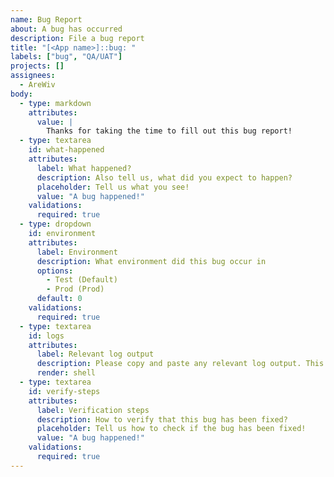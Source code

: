 ```yaml
---
name: Bug Report
about: A bug has occurred
description: File a bug report
title: "[<App name>]::bug: "
labels: ["bug", "QA/UAT"]
projects: []
assignees:
  - AreWiv
body:
  - type: markdown
    attributes:
      value: |
        Thanks for taking the time to fill out this bug report!
  - type: textarea
    id: what-happened
    attributes:
      label: What happened?
      description: Also tell us, what did you expect to happen?
      placeholder: Tell us what you see!
      value: "A bug happened!"
    validations:
      required: true
  - type: dropdown
    id: environment
    attributes:
      label: Environment
      description: What environment did this bug occur in
      options:
        - Test (Default)
        - Prod (Prod)
      default: 0
    validations:
      required: true
  - type: textarea
    id: logs
    attributes:
      label: Relevant log output
      description: Please copy and paste any relevant log output. This will be automatically formatted into code, so no need for backticks.
      render: shell
  - type: textarea
    id: verify-steps
    attributes:
      label: Verification steps
      description: How to verify that this bug has been fixed?
      placeholder: Tell us how to check if the bug has been fixed!
      value: "A bug happened!"
    validations:
      required: true
---
```

